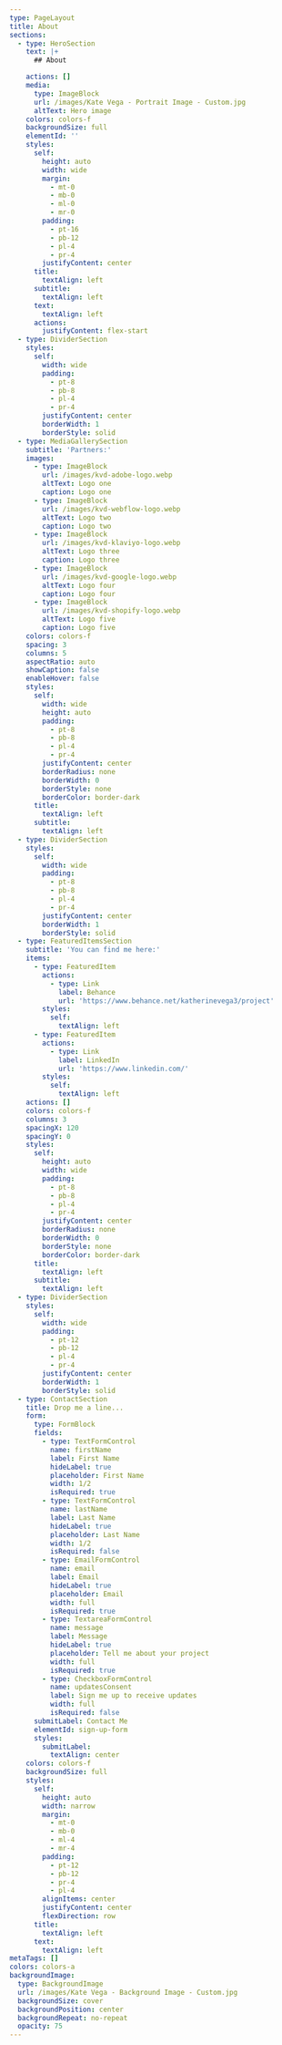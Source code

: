 ```yaml
---
type: PageLayout
title: About
sections:
  - type: HeroSection
    text: |+
      ## About

    actions: []
    media:
      type: ImageBlock
      url: /images/Kate Vega - Portrait Image - Custom.jpg
      altText: Hero image
    colors: colors-f
    backgroundSize: full
    elementId: ''
    styles:
      self:
        height: auto
        width: wide
        margin:
          - mt-0
          - mb-0
          - ml-0
          - mr-0
        padding:
          - pt-16
          - pb-12
          - pl-4
          - pr-4
        justifyContent: center
      title:
        textAlign: left
      subtitle:
        textAlign: left
      text:
        textAlign: left
      actions:
        justifyContent: flex-start
  - type: DividerSection
    styles:
      self:
        width: wide
        padding:
          - pt-8
          - pb-8
          - pl-4
          - pr-4
        justifyContent: center
        borderWidth: 1
        borderStyle: solid
  - type: MediaGallerySection
    subtitle: 'Partners:'
    images:
      - type: ImageBlock
        url: /images/kvd-adobe-logo.webp
        altText: Logo one
        caption: Logo one
      - type: ImageBlock
        url: /images/kvd-webflow-logo.webp
        altText: Logo two
        caption: Logo two
      - type: ImageBlock
        url: /images/kvd-klaviyo-logo.webp
        altText: Logo three
        caption: Logo three
      - type: ImageBlock
        url: /images/kvd-google-logo.webp
        altText: Logo four
        caption: Logo four
      - type: ImageBlock
        url: /images/kvd-shopify-logo.webp
        altText: Logo five
        caption: Logo five
    colors: colors-f
    spacing: 3
    columns: 5
    aspectRatio: auto
    showCaption: false
    enableHover: false
    styles:
      self:
        width: wide
        height: auto
        padding:
          - pt-8
          - pb-8
          - pl-4
          - pr-4
        justifyContent: center
        borderRadius: none
        borderWidth: 0
        borderStyle: none
        borderColor: border-dark
      title:
        textAlign: left
      subtitle:
        textAlign: left
  - type: DividerSection
    styles:
      self:
        width: wide
        padding:
          - pt-8
          - pb-8
          - pl-4
          - pr-4
        justifyContent: center
        borderWidth: 1
        borderStyle: solid
  - type: FeaturedItemsSection
    subtitle: 'You can find me here:'
    items:
      - type: FeaturedItem
        actions:
          - type: Link
            label: Behance
            url: 'https://www.behance.net/katherinevega3/project'
        styles:
          self:
            textAlign: left
      - type: FeaturedItem
        actions:
          - type: Link
            label: LinkedIn
            url: 'https://www.linkedin.com/'
        styles:
          self:
            textAlign: left
    actions: []
    colors: colors-f
    columns: 3
    spacingX: 120
    spacingY: 0
    styles:
      self:
        height: auto
        width: wide
        padding:
          - pt-8
          - pb-8
          - pl-4
          - pr-4
        justifyContent: center
        borderRadius: none
        borderWidth: 0
        borderStyle: none
        borderColor: border-dark
      title:
        textAlign: left
      subtitle:
        textAlign: left
  - type: DividerSection
    styles:
      self:
        width: wide
        padding:
          - pt-12
          - pb-12
          - pl-4
          - pr-4
        justifyContent: center
        borderWidth: 1
        borderStyle: solid
  - type: ContactSection
    title: Drop me a line...
    form:
      type: FormBlock
      fields:
        - type: TextFormControl
          name: firstName
          label: First Name
          hideLabel: true
          placeholder: First Name
          width: 1/2
          isRequired: true
        - type: TextFormControl
          name: lastName
          label: Last Name
          hideLabel: true
          placeholder: Last Name
          width: 1/2
          isRequired: false
        - type: EmailFormControl
          name: email
          label: Email
          hideLabel: true
          placeholder: Email
          width: full
          isRequired: true
        - type: TextareaFormControl
          name: message
          label: Message
          hideLabel: true
          placeholder: Tell me about your project
          width: full
          isRequired: true
        - type: CheckboxFormControl
          name: updatesConsent
          label: Sign me up to receive updates
          width: full
          isRequired: false
      submitLabel: Contact Me
      elementId: sign-up-form
      styles:
        submitLabel:
          textAlign: center
    colors: colors-f
    backgroundSize: full
    styles:
      self:
        height: auto
        width: narrow
        margin:
          - mt-0
          - mb-0
          - ml-4
          - mr-4
        padding:
          - pt-12
          - pb-12
          - pr-4
          - pl-4
        alignItems: center
        justifyContent: center
        flexDirection: row
      title:
        textAlign: left
      text:
        textAlign: left
metaTags: []
colors: colors-a
backgroundImage:
  type: BackgroundImage
  url: /images/Kate Vega - Background Image - Custom.jpg
  backgroundSize: cover
  backgroundPosition: center
  backgroundRepeat: no-repeat
  opacity: 75
---
```

